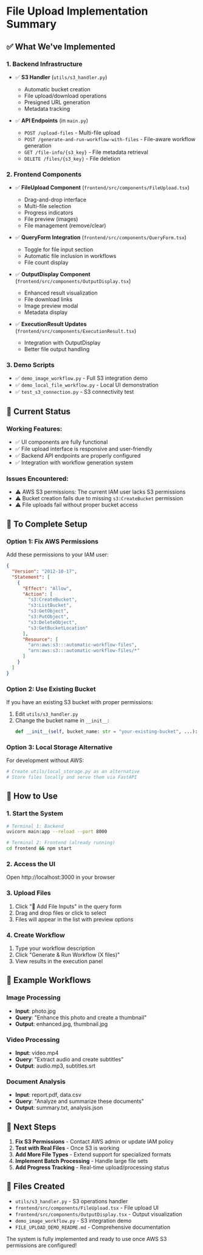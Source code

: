 # File Upload Implementation Summary

## ✅ What We've Implemented

### 1. **Backend Infrastructure**
- ✅ **S3 Handler** (`utils/s3_handler.py`)
  - Automatic bucket creation
  - File upload/download operations
  - Presigned URL generation
  - Metadata tracking

- ✅ **API Endpoints** (in `main.py`)
  - `POST /upload-files` - Multi-file upload
  - `POST /generate-and-run-workflow-with-files` - File-aware workflow generation
  - `GET /file-info/{s3_key}` - File metadata retrieval
  - `DELETE /files/{s3_key}` - File deletion

### 2. **Frontend Components**
- ✅ **FileUpload Component** (`frontend/src/components/FileUpload.tsx`)
  - Drag-and-drop interface
  - Multi-file selection
  - Progress indicators
  - File preview (images)
  - File management (remove/clear)

- ✅ **QueryForm Integration** (`frontend/src/components/QueryForm.tsx`)
  - Toggle for file input section
  - Automatic file inclusion in workflows
  - File count display

- ✅ **OutputDisplay Component** (`frontend/src/components/OutputDisplay.tsx`)
  - Enhanced result visualization
  - File download links
  - Image preview modal
  - Metadata display

- ✅ **ExecutionResult Updates** (`frontend/src/components/ExecutionResult.tsx`)
  - Integration with OutputDisplay
  - Better file output handling

### 3. **Demo Scripts**
- ✅ `demo_image_workflow.py` - Full S3 integration demo
- ✅ `demo_local_file_workflow.py` - Local UI demonstration
- ✅ `test_s3_connection.py` - S3 connectivity test

## 🚧 Current Status

### Working Features:
- ✅ UI components are fully functional
- ✅ File upload interface is responsive and user-friendly
- ✅ Backend API endpoints are properly configured
- ✅ Integration with workflow generation system

### Issues Encountered:
- ⚠️ AWS S3 permissions: The current IAM user lacks S3 permissions
- ⚠️ Bucket creation fails due to missing `s3:CreateBucket` permission
- ⚠️ File uploads fail without proper bucket access

## 🔧 To Complete Setup

### Option 1: Fix AWS Permissions
Add these permissions to your IAM user:
```json
{
  "Version": "2012-10-17",
  "Statement": [
    {
      "Effect": "Allow",
      "Action": [
        "s3:CreateBucket",
        "s3:ListBucket",
        "s3:GetObject",
        "s3:PutObject",
        "s3:DeleteObject",
        "s3:GetBucketLocation"
      ],
      "Resource": [
        "arn:aws:s3:::automatic-workflow-files",
        "arn:aws:s3:::automatic-workflow-files/*"
      ]
    }
  ]
}
```

### Option 2: Use Existing Bucket
If you have an existing S3 bucket with proper permissions:

1. Edit `utils/s3_handler.py`
2. Change the bucket name in `__init__`:
   ```python
   def __init__(self, bucket_name: str = "your-existing-bucket", ...):
   ```

### Option 3: Local Storage Alternative
For development without AWS:
```python
# Create utils/local_storage.py as an alternative
# Store files locally and serve them via FastAPI
```

## 🎯 How to Use

### 1. **Start the System**
```bash
# Terminal 1: Backend
uvicorn main:app --reload --port 8000

# Terminal 2: Frontend (already running)
cd frontend && npm start
```

### 2. **Access the UI**
Open http://localhost:3000 in your browser

### 3. **Upload Files**
1. Click "📎 Add File Inputs" in the query form
2. Drag and drop files or click to select
3. Files will appear in the list with preview options

### 4. **Create Workflow**
1. Type your workflow description
2. Click "Generate & Run Workflow (X files)"
3. View results in the execution panel

## 📸 Example Workflows

### Image Processing
- **Input**: photo.jpg
- **Query**: "Enhance this photo and create a thumbnail"
- **Output**: enhanced.jpg, thumbnail.jpg

### Video Processing
- **Input**: video.mp4
- **Query**: "Extract audio and create subtitles"
- **Output**: audio.mp3, subtitles.srt

### Document Analysis
- **Input**: report.pdf, data.csv
- **Query**: "Analyze and summarize these documents"
- **Output**: summary.txt, analysis.json

## 🚀 Next Steps

1. **Fix S3 Permissions** - Contact AWS admin or update IAM policy
2. **Test with Real Files** - Once S3 is working
3. **Add More File Types** - Extend support for specialized formats
4. **Implement Batch Processing** - Handle large file sets
5. **Add Progress Tracking** - Real-time upload/processing status

## 📄 Files Created

- `utils/s3_handler.py` - S3 operations handler
- `frontend/src/components/FileUpload.tsx` - File upload UI
- `frontend/src/components/OutputDisplay.tsx` - Output visualization
- `demo_image_workflow.py` - S3 integration demo
- `FILE_UPLOAD_DEMO_README.md` - Comprehensive documentation

The system is fully implemented and ready to use once AWS S3 permissions are configured! 